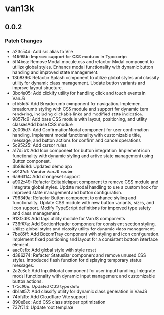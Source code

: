 # van13k

## 0.0.2

### Patch Changes

- a23c54d: Add src alias to Vite
- f45f68b: Improve support for CSS modules in Typescript
- 5ff4bea: Remove Modal.module.css and refactor Modal component to utilize global styles. Enhance modal functionality with dynamic button handling and improved state management.
- 13b8896: Refactor Splash component to utilize global styles and classify utility for dynamic class management. Update button variants and improve layout structure.
- 3bc4e05: Add clickify utility for handling click and touch events in VanJS
- cfb5fd5: Add Breadcrumb component for navigation. Implement breadcrumb styling with CSS module and support for dynamic item rendering, including clickable links and modified state indication.
- 98571c9: Add base CSS module with layout, positioning, and utility classesAdd base CSS module
- 2c005d7: Add ConfirmationModal component for user confirmation handling. Implement modal functionality with customizable title, message, and button actions for confirm and cancel operations.
- 5c95225: Add cursor rules
- a17d5b1: Add Icon component for button integration. Implement icon functionality with dynamic styling and active state management using Button component.
- 4b88d8d: Updated demo app
- e0127df: Vendor VanJS router
- 6a96314: Add changeset support
- a902c49: Refactor EditableInput component to remove CSS module and integrate global styles. Update modal handling to use a custom hook for improved state management and button configuration.
- 796349a: Refactor Button component to enhance styling and functionality. Update CSS module with new button variants, sizes, and icon support. Modify TypeScript definitions for improved type safety and class management.
- 913f3d9: Add tags utility module for VanJS components
- 736f67a: Add SectionHeader component for consistent section styling. Utilize global styles and classify utility for dynamic class management.
- 7be85ff: Add BottomTray component with styling and icon configuration. Implement fixed positioning and layout for a consistent bottom interface element.
- aac0efb: Add global style with style reset
- d386274: Refactor StatusBar component and remove unused CSS styles. Introduced flash function for displaying temporary status messages.
- 2a2c8cf: Add InputModal component for user input handling. Integrate modal functionality with dynamic input management and customizable button actions.
- 175c68e: Updated CSS type defs
- db1a057: Add classify utility for dynamic class generation in VanJS
- 74bfa1b: Add Cloudflare Vite support
- 890e6ec: Add CSS class stripper optimization
- 737f714: Update root template
